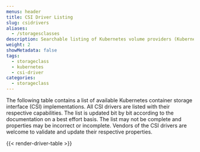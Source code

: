 ```yaml
---
menus: header
title: CSI Driver Listing
slug: csidrivers
aliases:
  - /storagesclasses
description: Searchable listing of Kubernetes volume providers (Kubernetes CSI). Find your perfect implementation based on features, access modes, and more.
weight: 2
showMetadata: false
tags:
  - storageclass
  - kubernetes
  - csi-driver
categories:
  - storageclass
---
```


The following table contains a list of available Kubernetes container storage interface (CSI) implementations. All CSI drivers are listed with their respective capabilities. The list is updated bit by bit according to the documentation on a best effort basis. The list may not be complete and properties may be incorrect or incomplete. Vendors of the CSI drivers are welcome to validate and update their respective properties.

{{< render-driver-table >}}
